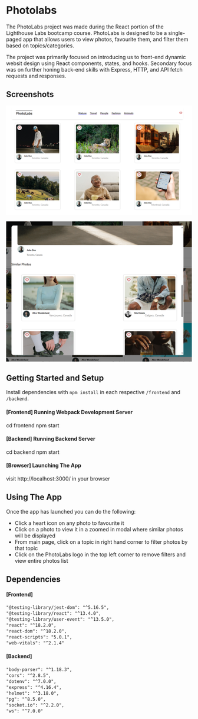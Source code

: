 # Photolabs

The PhotoLabs project was made during the React portion of the Lighthouse Labs bootcamp course.  PhotoLabs is designed to be a single-paged app that allows users to view photos, favourite them, and filter them based on topics/categories.  

The project was primarily focused on introducing us to front-end dynamic websit design using React components, states, and hooks.  Secondary focus was on further honing back-end skills with Express, HTTP, and API fetch requests and responses.

## Screenshots

![PhotoLabs - HomeRoute View](docs/home-view.png)

![PhotoLabs - Modal View](docs/modal-view.png)


## Getting Started and Setup
Install dependencies with `npm install` in each respective `/frontend` and `/backend`.

#### [Frontend] Running Webpack Development Server
cd frontend
npm start

#### [Backend] Running Backend Server
cd backend
npm start

#### [Browser] Launching The App
visit http://localhost:3000/ in your browser



## Using The App
Once the app has launched you can do the following:
- Click a heart icon on any photo to favourite it
- Click on a photo to view it in a zoomed in modal where similar photos will be displayed
- From main page, click on a topic in right hand corner to filter photos by that topic
- Click on the PhotoLabs logo in the top left corner to remove filters and view entire photos list



## Dependencies

#### [Frontend]
    "@testing-library/jest-dom": "^5.16.5",
    "@testing-library/react": "^13.4.0",
    "@testing-library/user-event": "^13.5.0",
    "react": "^18.2.0",
    "react-dom": "^18.2.0",
    "react-scripts": "5.0.1",
    "web-vitals": "^2.1.4"

#### [Backend]
    "body-parser": "^1.18.3",
    "cors": "^2.8.5",
    "dotenv": "^7.0.0",
    "express": "^4.16.4",
    "helmet": "^3.18.0",
    "pg": "^8.5.0",
    "socket.io": "^2.2.0",
    "ws": "^7.0.0"